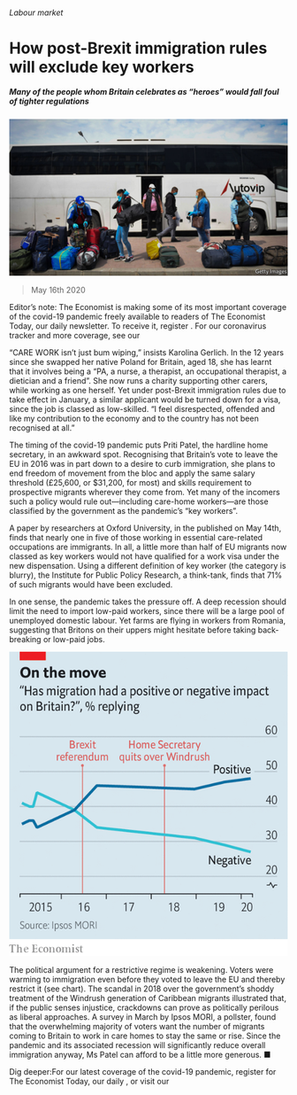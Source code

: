 ###### Labour market

# How post-Brexit immigration rules will exclude key workers 

##### Many of the people whom Britain celebrates as “heroes” would fall foul of tighter regulations 

![image](images/20200516_BRP505.jpg) 

> May 16th 2020 

Editor’s note: The Economist is making some of its most important coverage of the covid-19 pandemic freely available to readers of The Economist Today, our daily newsletter. To receive it, register . For our coronavirus tracker and more coverage, see our 

“CARE WORK isn’t just bum wiping,” insists Karolina Gerlich. In the 12 years since she swapped her native Poland for Britain, aged 18, she has learnt that it involves being a “PA, a nurse, a therapist, an occupational therapist, a dietician and a friend”. She now runs a charity supporting other carers, while working as one herself. Yet under post-Brexit immigration rules due to take effect in January, a similar applicant would be turned down for a visa, since the job is classed as low-skilled. “I feel disrespected, offended and like my contribution to the economy and to the country has not been recognised at all.”

The timing of the covid-19 pandemic puts Priti Patel, the hardline home secretary, in an awkward spot. Recognising that Britain’s vote to leave the EU in 2016 was in part down to a desire to curb immigration, she plans to end freedom of movement from the bloc and apply the same salary threshold (£25,600, or $31,200, for most) and skills requirement to prospective migrants wherever they come from. Yet many of the incomers such a policy would rule out—including care-home workers—are those classified by the government as the pandemic’s “key workers”.


A paper by researchers at Oxford University, in the published on May 14th, finds that nearly one in five of those working in essential care-related occupations are immigrants. In all, a little more than half of EU migrants now classed as key workers would not have qualified for a work visa under the new dispensation. Using a different definition of key worker (the category is blurry), the Institute for Public Policy Research, a think-tank, finds that 71% of such migrants would have been excluded.

In one sense, the pandemic takes the pressure off. A deep recession should limit the need to import low-paid workers, since there will be a large pool of unemployed domestic labour. Yet farms are flying in workers from Romania, suggesting that Britons on their uppers might hesitate before taking back-breaking or low-paid jobs.

![image](images/20200516_BRC561.png) 


The political argument for a restrictive regime is weakening. Voters were warming to immigration even before they voted to leave the EU and thereby restrict it (see chart). The scandal in 2018 over the government’s shoddy treatment of the Windrush generation of Caribbean migrants illustrated that, if the public senses injustice, crackdowns can prove as politically perilous as liberal approaches. A survey in March by Ipsos MORI, a pollster, found that the overwhelming majority of voters want the number of migrants coming to Britain to work in care homes to stay the same or rise. Since the pandemic and its associated recession will significantly reduce overall immigration anyway, Ms Patel can afford to be a little more generous. ■

Dig deeper:For our latest coverage of the covid-19 pandemic, register for The Economist Today, our daily , or visit our 

